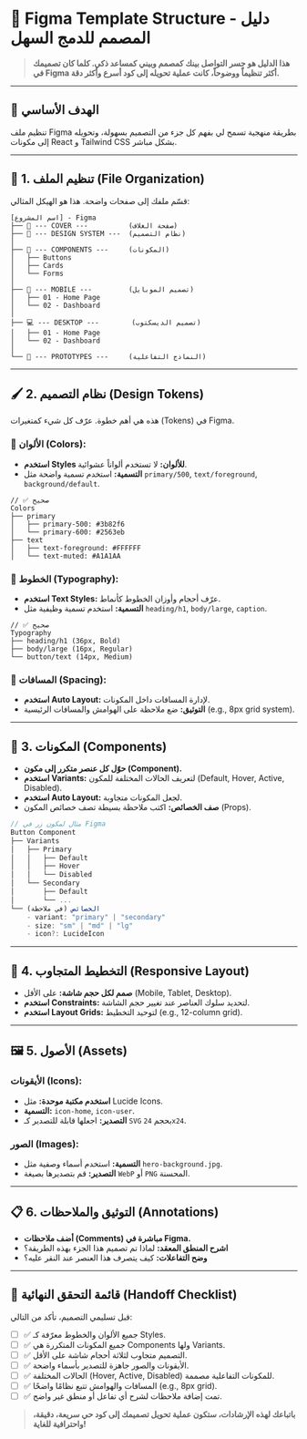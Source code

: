 # 🎨 Figma Template Structure - دليل المصمم للدمج السهل

> **هذا الدليل هو جسر التواصل بينك كمصمم وبيني كمساعد ذكي. كلما كان تصميمك في Figma أكثر تنظيماً ووضوحاً، كانت عملية تحويله إلى كود أسرع وأكثر دقة.**

---

## 🎯 **الهدف الأساسي**
تنظيم ملف Figma بطريقة منهجية تسمح لي بفهم كل جزء من التصميم بسهولة، وتحويله إلى مكونات React و Tailwind CSS بشكل مباشر.

---

## 📁 **1. تنظيم الملف (File Organization)**

قسّم ملفك إلى صفحات واضحة. هذا هو الهيكل المثالي:

```
[اسم المشروع] - Figma
├── 🏁 --- COVER ---          (صفحة الغلاف)
├── 🎨 --- DESIGN SYSTEM ---  (نظام التصميم)
│
├── 🧩 --- COMPONENTS ---     (المكونات)
│   ├── Buttons
│   ├── Cards
│   └── Forms
│
├── 📱 --- MOBILE ---         (تصميم الموبايل)
│   ├── 01 - Home Page
│   └── 02 - Dashboard
│
├── 💻 --- DESKTOP ---        (تصميم الديسكتوب)
│   ├── 01 - Home Page
│   └── 02 - Dashboard
│
└── 🔄 --- PROTOTYPES ---     (النماذج التفاعلية)
```

---

## 🖌️ **2. نظام التصميم (Design Tokens)**

هذه هي أهم خطوة. عرّف كل شيء كمتغيرات (Tokens) في Figma.

### **🎨 الألوان (Colors):**
- **استخدم Styles للألوان:** لا تستخدم ألواناً عشوائية.
- **التسمية:** استخدم تسمية واضحة مثل `primary/500`, `text/foreground`, `background/default`.
```
// ✅ صحيح
Colors
├── primary
│   ├── primary-500: #3b82f6
│   └── primary-600: #2563eb
├── text
│   ├── text-foreground: #FFFFFF
│   └── text-muted: #A1A1AA
```

### **📝 الخطوط (Typography):**
- **استخدم Text Styles:** عرّف أحجام وأوزان الخطوط كأنماط.
- **التسمية:** استخدم تسمية وظيفية مثل `heading/h1`, `body/large`, `caption`.
```
// ✅ صحيح
Typography
├── heading/h1 (36px, Bold)
├── body/large (16px, Regular)
└── button/text (14px, Medium)
```

### **📐 المسافات (Spacing):**
- **استخدم Auto Layout:** لإدارة المسافات داخل المكونات.
- **التوثيق:** ضع ملاحظة على الهوامش والمسافات الرئيسية (e.g., 8px grid system).

---

## 🧩 **3. المكونات (Components)**

- **حوّل كل عنصر متكرر إلى مكون (Component).**
- **استخدم Variants:** لتعريف الحالات المختلفة للمكون (Default, Hover, Active, Disabled).
- **استخدم Auto Layout:** لجعل المكونات متجاوبة.
- **صف الخصائص:** اكتب ملاحظة بسيطة تصف خصائص المكون (Props).

```jsx
// مثال لمكون زر في Figma
Button Component
├── Variants
│   ├── Primary
│   │   ├── Default
│   │   ├── Hover
│   │   └── Disabled
│   └── Secondary
│       ├── Default
│       └── ...
└── الخصائص (في ملاحظة)
    - variant: "primary" | "secondary"
    - size: "sm" | "md" | "lg"
    - icon?: LucideIcon
```

---

## 📱 **4. التخطيط المتجاوب (Responsive Layout)**

- **صمم لكل حجم شاشة:** على الأقل (Mobile, Tablet, Desktop).
- **استخدم Constraints:** لتحديد سلوك العناصر عند تغيير حجم الشاشة.
- **استخدم Layout Grids:** لتوحيد التخطيط (e.g., 12-column grid).

---

## 🖼️ **5. الأصول (Assets)**

### **الأيقونات (Icons):**
- **استخدم مكتبة موحدة:** مثل Lucide Icons.
- **التسمية:** `icon-home`, `icon-user`.
- **التصدير:** اجعلها قابلة للتصدير كـ `SVG` بحجم `24x24`.

### **الصور (Images):**
- **التسمية:** استخدم أسماء وصفية مثل `hero-background.jpg`.
- **التصدير:** قم بتصديرها بصيغة `WebP` أو `PNG` المحسنة.

---

## 📋 **6. التوثيق والملاحظات (Annotations)**

- **أضف ملاحظات (Comments) مباشرة في Figma.**
- **اشرح المنطق المعقد:** لماذا تم تصميم هذا الجزء بهذه الطريقة؟
- **وضح التفاعلات:** كيف يتصرف هذا العنصر عند النقر عليه؟

---

## 🚀 **قائمة التحقق النهائية (Handoff Checklist)**

قبل تسليمي التصميم، تأكد من التالي:

- [ ] ✅ جميع الألوان والخطوط معرّفة كـ Styles.
- [ ] ✅ جميع المكونات المتكررة هي Components ولها Variants.
- [ ] ✅ التصميم متجاوب لثلاثة أحجام شاشة على الأقل.
- [ ] ✅ الأيقونات والصور جاهزة للتصدير بأسماء واضحة.
- [ ] ✅ الحالات المختلفة (Hover, Active, Disabled) للمكونات التفاعلية مصممة.
- [ ] ✅ المسافات والهوامش تتبع نظامًا واضحًا (e.g., 8px grid).
- [ ] ✅ تمت إضافة ملاحظات لشرح أي تفاعل أو منطق غير واضح.

> **باتباعك لهذه الإرشادات، ستكون عملية تحويل تصميمك إلى كود حي سريعة، دقيقة، واحترافية للغاية!**
